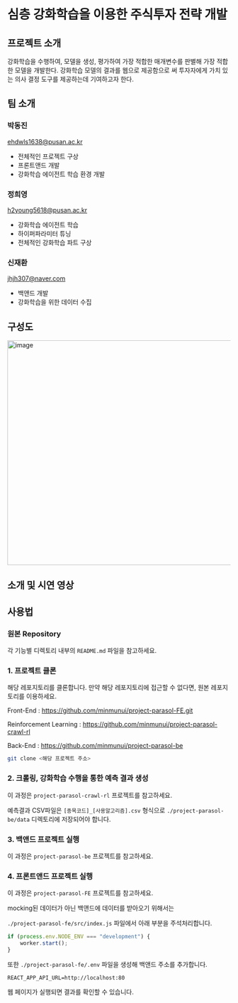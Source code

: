 # 심층 강화학습을 이용한 주식투자 전략 개발

## 프로젝트 소개

강화학습을 수행하여, 모델을 생성, 평가하여 가장 적합한 매개변수를 판별해 가장 적합한 모델을 개발한다. 강화학습 모델의 결과를 웹으로 제공함으로 써 투자자에게 가치 있는 의사 결정 도구를 제공하는데 기여하고자 한다.

## 팀 소개
### 박동진
ehdwls1638@pusan.ac.kr
- 전체적인 프로젝트 구상
- 프론트앤드 개발
- 강화학습 에이전트 학습 환경 개발
### 정희영
h2young5618@pusan.ac.kr
- 강화학습 에이전트 학습
- 하이퍼파라미터 튜닝
- 전체적인 강화학습 파트 구상
### 신재환
jhjh307@naver.com
- 백앤드 개발
- 강화학습을 위한 데이터 수집
## 구성도
<img width="506" alt="image" src="https://github.com/pnucse-capstone/capstone-2023-1-30/assets/82745129/b4a032eb-54f3-483c-bb84-57a12556abfd">

## 소개 및 시연 영상

## 사용법

### 원본 Repository


각 기능별 디렉토리 내부의 `README.md` 파일을 참고하세요.
### 1. 프로젝트 클론

해당 레포지토리를 클론합니다. 만약 해당 레포지토리에 접근할 수 없다면, 원본 레포지토리를 이용하세요.

Front-End : https://github.com/minmunui/project-parasol-FE.git

Reinforcement Learning : https://github.com/minmunui/project-parasol-crawl-rl

Back-End : https://github.com/minmunui/project-parasol-be

```bash
git clone <해당 프로젝트 주소>
```

### 2. 크롤링, 강화학습 수행을 통한 예측 결과 생성
이 과정은 `project-parasol-crawl-rl` 프로젝트를 참고하세요.

예측결과 CSV파일은 `[종목코드]_[사용알고리즘].csv` 형식으로 `./project-parasol-be/data` 디렉토리에 저장되어야 합니다.


### 3. 백앤드 프로젝트 실행
이 과정은 `project-parasol-be` 프로젝트를 참고하세요.

### 4. 프론트앤드 프로젝트 실행
이 과정은 `project-parasol-FE` 프로젝트를 참고하세요.

mocking된 데이터가 아닌 백앤드에 데이터를 받아오기 위해서는 

`./project-parasol-fe/src/index.js` 파일에서 아래 부분을 주석처리합니다.

```javascript
if (process.env.NODE_ENV === "development") {
    worker.start();
}
```

또한 `./project-parasol-fe/.env` 파일을 생성해 백앤드 주소를 추가합니다.

```
REACT_APP_API_URL=http://localhost:80
```

웹 페이지가 실행되면 결과를 확인할 수 있습니다.
